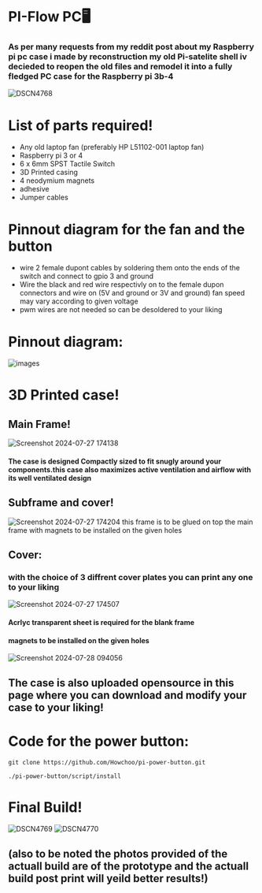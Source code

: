 # PI-Flow PC🖥
### As per many requests from my reddit post about my Raspberry pi pc case i made by reconstruction my old Pi-satelite shell iv decieded to reopen the old files and remodel it into a fully fledged PC case for the Raspberry pi 3b-4  
![DSCN4768](https://github.com/user-attachments/assets/d73ae835-e4fc-4307-83d3-2f96dbbce639)


# List of parts required!
* Any old laptop fan (preferably HP L51102-001 laptop fan)
* Raspberry pi 3 or 4
* 6 x 6mm SPST Tactile Switch
* 3D Printed casing
* 4 neodymium magnets
* adhesive
* Jumper cables
  
# Pinnout diagram for the fan and the button
* wire 2 female dupont cables by soldering them onto the ends of the switch and connect to gpio 3 and ground
* Wire the black and red wire respectivly on to the female dupon connectors and wire on (5V and ground or 3V and ground) fan speed may vary according to given voltage
* pwm wires are not needed so can be desoldered to your liking
  
# Pinnout diagram:
![images](https://github.com/user-attachments/assets/bfdf7612-63ad-4e66-82d5-10442df5ab19)


# 3D Printed case!
## Main Frame!
![Screenshot 2024-07-27 174138](https://github.com/user-attachments/assets/efd501df-3851-4207-8dd5-e792f931b31f)

#### The case is designed Compactly sized to fit snugly around your components.this case also maximizes active ventilation and airflow with its well ventilated design

## Subframe and cover!
![Screenshot 2024-07-27 174204](https://github.com/user-attachments/assets/7f65e525-c3b3-435f-9569-15ffc55a5040)
this frame is to be glued on top the main frame with magnets to be installed on the given holes
## Cover:
### with the choice of 3 diffrent cover plates you can print any one to your liking 

![Screenshot 2024-07-27 174507](https://github.com/user-attachments/assets/c3cdca55-ed8e-418a-997e-11a0f1b840e5)
#### Acrlyc transparent sheet is required for the blank frame
#### magnets to be installed on the given holes 
![Screenshot 2024-07-28 094056](https://github.com/user-attachments/assets/409b2dfa-8bd4-4599-a1f3-30d20f077dd5)

## The case is also uploaded opensource in this page where you can download and modify your case to your liking!

# Code for the power button:
```Script for shutdown:
git clone https://github.com/Howchoo/pi-power-button.git

./pi-power-button/script/install
````
# Final Build!
![DSCN4769](https://github.com/user-attachments/assets/81bcc68b-6cdd-477d-82b5-6b261bab7561)
![DSCN4770](https://github.com/user-attachments/assets/ff65c962-0b68-4f4f-b607-e11066b9e3a1)
## (also to be noted the photos provided of the actuall build are of the prototype and the actuall build post print will yeild better results!)
